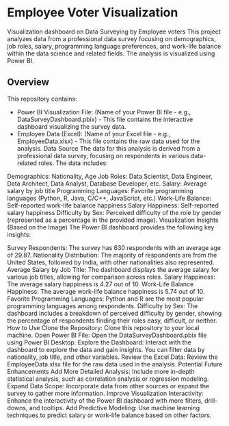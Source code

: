 # Employee Voter Visualization

Visualization dashboard on Data Surveying by Employee voters
This project analyzes data from a professional data survey focusing on demographics, job roles, salary, programming language preferences, and work-life balance within the data science and related fields. The analysis is visualized using Power BI.

## Overview
This repository contains:

- Power BI Visualization File: (Name of your Power BI file - e.g., DataSurveyDashboard.pbix) - This file contains the interactive dashboard visualizing the survey data.
- Employee Data (Excel): (Name of your Excel file - e.g., EmployeeData.xlsx) - This file contains the raw data used for the analysis.
Data Source
The data for this analysis is derived from a professional data survey, focusing on respondents in various data-related roles. The data includes:

Demographics: Nationality, Age
Job Roles: Data Scientist, Data Engineer, Data Architect, Data Analyst, Database Developer, etc.
Salary: Average salary by job title
Programming Languages: Favorite programming languages (Python, R, Java, C/C++, JavaScript, etc.)
Work-Life Balance: Self-reported work-life balance happiness
Salary Happiness: Self-reported salary happiness
Difficulty by Sex: Perceived difficulty of the role by gender (represented as a percentage in the provided image).
Visualization Insights (Based on the Image)
The Power BI dashboard provides the following key insights:

Survey Respondents: The survey has 630 respondents with an average age of 29.87.
Nationality Distribution: The majority of respondents are from the United States, followed by India, with other nationalities also represented.
Average Salary by Job Title: The dashboard displays the average salary for various job titles, allowing for comparison across roles.
Salary Happiness: The average salary happiness is 4.27 out of 10.
Work-Life Balance Happiness: The average work-life balance happiness is 5.74 out of 10.
Favorite Programming Languages: Python and R are the most popular programming languages among respondents.
Difficulty by Sex: The dashboard includes a breakdown of perceived difficulty by gender, showing the percentage of respondents finding their roles easy, difficult, or neither.
How to Use
Clone the Repository: Clone this repository to your local machine.
Open Power BI File: Open the DataSurveyDashboard.pbix file using Power BI Desktop.
Explore the Dashboard: Interact with the dashboard to explore the data and gain insights. You can filter data by nationality, job title, and other variables.
Review the Excel Data: Review the EmployeeData.xlsx file for the raw data used in the analysis.
Potential Future Enhancements
Add More Detailed Analysis: Include more in-depth statistical analysis, such as correlation analysis or regression modeling.
Expand Data Scope: Incorporate data from other sources or expand the survey to gather more information.
Improve Visualization Interactivity: Enhance the interactivity of the Power BI dashboard with more filters, drill-downs, and tooltips.
Add Predictive Modeling: Use machine learning techniques to predict salary or work-life balance based on other factors.
